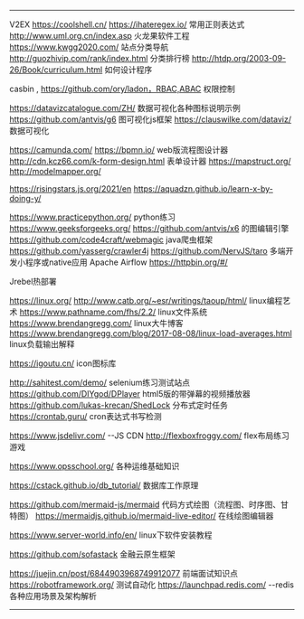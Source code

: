 -------------------------------------------------------
V2EX
https://coolshell.cn/
https://ihateregex.io/ 常用正则表达式
http://www.uml.org.cn/index.asp 火龙果软件工程
https://www.kwgg2020.com/ 站点分类导航
http://guozhivip.com/rank/index.html 分类排行榜
http://htdp.org/2003-09-26/Book/curriculum.html 如何设计程序



casbin , https://github.com/ory/ladon，RBAC,ABAC 权限控制

https://datavizcatalogue.com/ZH/ 数据可视化各种图标说明示例
https://github.com/antvis/g6  图可视化js框架
https://clauswilke.com/dataviz/ 数据可视化

https://camunda.com/
https://bpmn.io/ web版流程图设计器
http://cdn.kcz66.com/k-form-design.html 表单设计器
https://mapstruct.org/  
http://modelmapper.org/

https://risingstars.js.org/2021/en
https://aquadzn.github.io/learn-x-by-doing-y/

https://www.practicepython.org/ python练习
https://www.geeksforgeeks.org/
https://github.com/antvis/x6  的图编辑引擎
https://github.com/code4craft/webmagic java爬虫框架
https://github.com/yasserg/crawler4j
https://github.com/NervJS/taro 多端开发小程序或native应用
Apache Airflow
https://httpbin.org/#/

Jrebel热部署

https://linux.org/ 
http://www.catb.org/~esr/writings/taoup/html/ linux编程艺术
https://www.pathname.com/fhs/2.2/ linux文件系统
https://www.brendangregg.com/ linux大牛博客
https://www.brendangregg.com/blog/2017-08-08/linux-load-averages.html linux负载输出解释

https://igoutu.cn/  icon图标库

http://sahitest.com/demo/ selenium练习测试站点
https://github.com/DIYgod/DPlayer html5版的带弹幕的视频播放器
https://github.com/lukas-krecan/ShedLock 分布式定时任务
https://crontab.guru/  cron表达式书写检测

https://www.jsdelivr.com/ --JS CDN
http://flexboxfroggy.com/ flex布局练习游戏

https://www.opsschool.org/ 各种运维基础知识

https://cstack.github.io/db_tutorial/ 数据库工作原理

https://github.com/mermaid-js/mermaid 代码方式绘图（流程图、时序图、甘特图）
https://mermaidjs.github.io/mermaid-live-editor/  在线绘图编辑器

https://www.server-world.info/en/  linux下软件安装教程

https://github.com/sofastack 金融云原生框架

https://juejin.cn/post/6844903968749912077 前端面试知识点
https://robotframework.org/ 测试自动化
https://launchpad.redis.com/ --redis各种应用场景及架构解析

-------------------------------------------------------

